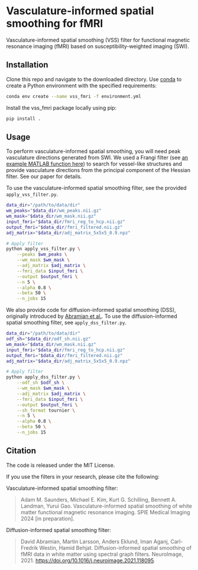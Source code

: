 # Vasculature-informed spatial smoothing for fMRI
Vasculature-informed spatial smoothing (VSS) filter for functional magnetic resonance imaging (fMRI) based on susceptibility-weighted imaging (SWI).

## Installation
Clone this repo and navigate to the downloaded directory. Use [conda](https://docs.conda.io/en/latest/) to create a Python environment with the specified requirements:

```bash
conda env create --name vss_fmri -f environment.yml
```

Install the vss_fmri package locally using pip:

```bash
pip install .
```

## Usage
To perform vasculature-informed spatial smoothing, you will need peak vasculature directions generated from SWI. We used a Frangi filter (see [an example MATLAB function here](https://www.mathworks.com/matlabcentral/fileexchange/24409-hessian-based-frangi-vesselness-filter)) to search for vessel-like structures and provide vasculature directions from the principal component of the Hessian filter. See our paper for details.

To use the vasculature-informed spatial smoothing filter, see the provided ```apply_vss_filter.py```.

```bash
data_dir="/path/to/data/dir"
wm_peaks="$data_dir/wm_peaks.nii.gz"
wm_mask="$data_dir/wm_mask.nii.gz"
input_fmri="$data_dir/fmri_reg_to_hcp.nii.gz"
output_fmri="$data_dir/fmri_filtered.nii.gz"
adj_matrix="$data_dir/adj_matrix_5x5x5_0.9.npz"

# Apply filter
python apply_vss_filter.py \
    --peaks $wm_peaks \
    --wm_mask $wm_mask \
    --adj_matrix $adj_matrix \
    --fmri_data $input_fmri \
    --output $output_fmri \
    --n 5 \
    --alpha 0.8 \
    --beta 50 \
    --n_jobs 15
```

We also provide code for diffusion-informed spatial smoothing (DSS), originally introduced by [Abramian et al.](https://doi.org/10.1016/j.neuroimage.2021.118095). To use the diffusion-informed spatial smoothing filter, see ```apply_dss_filter.py```.

```bash
data_dir="/path/to/data/dir"
odf_sh="$data_dir/odf_sh.nii.gz"
wm_mask="$data_dir/wm_mask.nii.gz"
input_fmri="$data_dir/fmri_reg_to_hcp.nii.gz"
output_fmri="$data_dir/fmri_filtered.nii.gz"
adj_matrix="$data_dir/adj_matrix_5x5x5_0.9.npz"

# Apply filter
python apply_dss_filter.py \
    --odf_sh $odf_sh \
    --wm_mask $wm_mask \
    --adj_matrix $adj_matrix \
    --fmri_data $input_fmri \
    --output $output_fmri \
    --sh_format tournier \
    --n 5 \
    --alpha 0.8 \
    --beta 50 \
    --n_jobs 15
```

## Citation
The code is released under the MIT License.

If you use the filters in your research, please cite the following:

Vasculature-informed spatial smoothing filter:
> Adam M. Saunders, Michael E. Kim, Kurt G. Schilling, Bennett A. Landman, Yurui Gao. Vasculature-informed spatial smoothing of white matter functional magnetic resonance imaging. SPIE Medical Imaging 2024 [in preparation]. 

Diffusion-informed spatial smoothing filter:
> David Abramian, Martin Larsson, Anders Eklund, Iman Aganj, Carl-Fredrik Westin, Hamid Behjat. Diffusion-informed spatial smoothing of fMRI data in white matter using spectral graph filters. NeuroImage, 2021. https://doi.org/10.1016/j.neuroimage.2021.118095.

